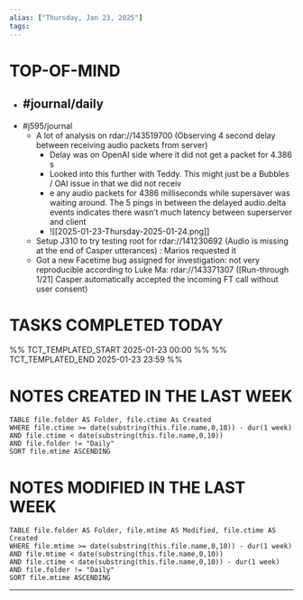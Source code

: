 ```yaml
---
alias: ["Thursday, Jan 23, 2025"]
tags: 
---
```

# TOP-OF-MIND
- #journal/daily 
	- 
- #j595/journal 
	- A lot of analysis on rdar://143519700 (Observing 4 second delay between receiving audio packets from server)
		- Delay was on OpenAI side where it did not get a packet for 4.386 s
		- Looked into this further with Teddy. This might just be a Bubbles / OAI issue in that we did not receiv
		- e any audio packets for 4386 milliseconds while supersaver was waiting around. The 5 pings in between the delayed audio.delta events indicates there wasn’t much latency between superserver and client
		- ![[2025-01-23-Thursday-2025-01-24.png]]
	- Setup J310 to try testing root for rdar://141230692 (Audio is missing at the end of Casper utterances) : Marios requested it
	- Got a new Facetime bug assigned for investigation: not very reproducible according to Luke Ma: rdar://143371307 ([Run-through 1/21] Casper automatically accepted the incoming FT call without user consent)

# TASKS COMPLETED TODAY
%% TCT_TEMPLATED_START 2025-01-23 00:00 %%
%% TCT_TEMPLATED_END 2025-01-23 23:59 %%



# NOTES CREATED IN THE LAST WEEK
``` dataview
TABLE file.folder AS Folder, file.ctime As Created
WHERE file.ctime >= date(substring(this.file.name,0,10)) - dur(1 week) 
AND file.ctime < date(substring(this.file.name,0,10)) 
AND file.folder != "Daily"
SORT file.mtime ASCENDING
```

# NOTES MODIFIED IN THE LAST WEEK
``` dataview
TABLE file.folder AS Folder, file.mtime AS Modified, file.ctime AS Created
WHERE file.mtime >= date(substring(this.file.name,0,10)) - dur(1 week)
AND file.mtime < date(substring(this.file.name,0,10))
AND file.ctime < date(substring(this.file.name,0,10)) - dur(1 week)
AND file.folder != "Daily"
SORT file.mtime ASCENDING
```
---
